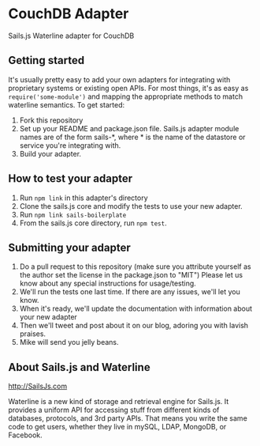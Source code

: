 # CouchDB Adapter

Sails.js Waterline adapter for CouchDB


## Getting started
It's usually pretty easy to add your own adapters for integrating with proprietary systems or existing open APIs.  For most things, it's as easy as `require('some-module')` and mapping the appropriate methods to match waterline semantics.  To get started:

1. Fork this repository
2. Set up your README and package.json file.  Sails.js adapter module names are of the form sails-*, where * is the name of the datastore or service you're integrating with.
3. Build your adapter.

## How to test your adapter
1. Run `npm link` in this adapter's directory
2. Clone the sails.js core and modify the tests to use your new adapter.
3. Run `npm link sails-boilerplate`
4. From the sails.js core directory, run `npm test`.

## Submitting your adapter
1. Do a pull request to this repository (make sure you attribute yourself as the author set the license in the package.json to "MIT")  Please let us know about any special instructions for usage/testing.
2. We'll run the tests one last time.  If there are any issues, we'll let you know.
3. When it's ready, we'll update the documentation with information about your new adapter
4. Then we'll tweet and post about it on our blog, adoring you with lavish praises.
5. Mike will send you jelly beans.


## About Sails.js and Waterline
http://SailsJs.com

Waterline is a new kind of storage and retrieval engine for Sails.js.  It provides a uniform API for accessing stuff from different kinds of databases, protocols, and 3rd party APIs.  That means you write the same code to get users, whether they live in mySQL, LDAP, MongoDB, or Facebook.
